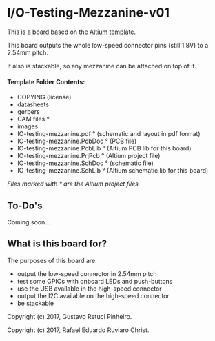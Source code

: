 # I/O-Testing-Mezzanine-v01

This is a board based on the [Altium template](../../../template/altium).

This board outputs the whole low-speed connector pins (still 1.8V) to a 2.54mm pitch.

It also is stackable, so any mezzanine can be attached on top of it.

#### Template Folder Contents:

- COPYING (license)
- datasheets
- gerbers
- CAM files °
- images
- IO-testing-mezzanine.pdf ° (schematic and layout in pdf format)
- IO-testing-mezzanine.PcbDoc ° (PCB file)
- IO-testing-mezzanine.PcbLib ° (Altium PCB lib for this board)
- IO-testing-mezzanine.PrjPcb ° (Altium project file)
- IO-testing-mezzanine.SchDoc ° (schematic file)
- IO-testing-mezzanine.SchLib ° (Altium schematic lib for this board)

*Files marked with ° are the Altium project files*

## To-Do's

Coming soon...

## What is this board for?

The purposes of this board are:

- output the low-speed connector in 2.54mm pitch
- test some GPIOs with onboard LEDs and push-buttons
- use the USB available in the high-speed connector
- output the I2C available on the high-speed connector
- be stackable

Copyright (c) 2017, Gustavo Retuci Pinheiro.

Copyright (c) 2017, Rafael Eduardo Ruviaro Christ.